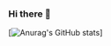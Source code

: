 ### Hi there 👋

<!--
**panda981018/panda981018** is a ✨ _special_ ✨ repository because its `README.md` (this file) appears on your GitHub profile.

Here are some ideas to get you started:

- 🔭 I’m currently working on ...
- 🌱 I’m currently learning ...
- 👯 I’m looking to collaborate on ...
- 🤔 I’m looking for help with ...
- 💬 Ask me about ...
- 📫 How to reach me: ...
- 😄 Pronouns: ...
- ⚡ Fun fact: ...
-->
<!-- (https://github.com/anuraghazra/github-readme-stats) -->
[![Anurag's GitHub stats](https://github-readme-stats.vercel.app/api?username=panda981018&show_icons=true&theme=dracula&hide=stars&custom_title=Jiwon&nbspGithub&nbspStats)]


